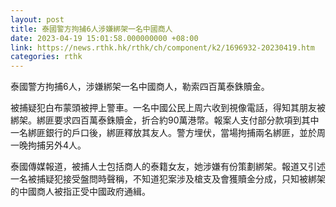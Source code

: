 ```yaml
---
layout: post
title: 泰國警方拘捕6人涉嫌綁架一名中國商人
date: 2023-04-19 15:01:58.000000000 +08:00
link: https://news.rthk.hk/rthk/ch/component/k2/1696932-20230419.htm
categories: rthk
---
```


泰國警方拘捕6人，涉嫌綁架一名中國商人，勒索四百萬泰銖贖金。

被捕疑犯白布蒙頭被押上警車。一名中國公民上周六收到視像電話，得知其朋友被綁架。綁匪要求四百萬泰銖贖金，折合約90萬港幣。報案人支付部分款項到其中一名綁匪銀行的戶口後，綁匪釋放其友人。警方埋伏，當場拘捕兩名綁匪，並於周一晚拘捕另外4人。

泰國傳媒報道，被捕人士包括商人的泰籍女友，她涉嫌有份策劃綁架。報道又引述一名被捕疑犯接受盤問時聲稱，不知道犯案涉及槍支及會獲贖金分成，只知被綁架的中國商人被指正受中國政府通緝。
